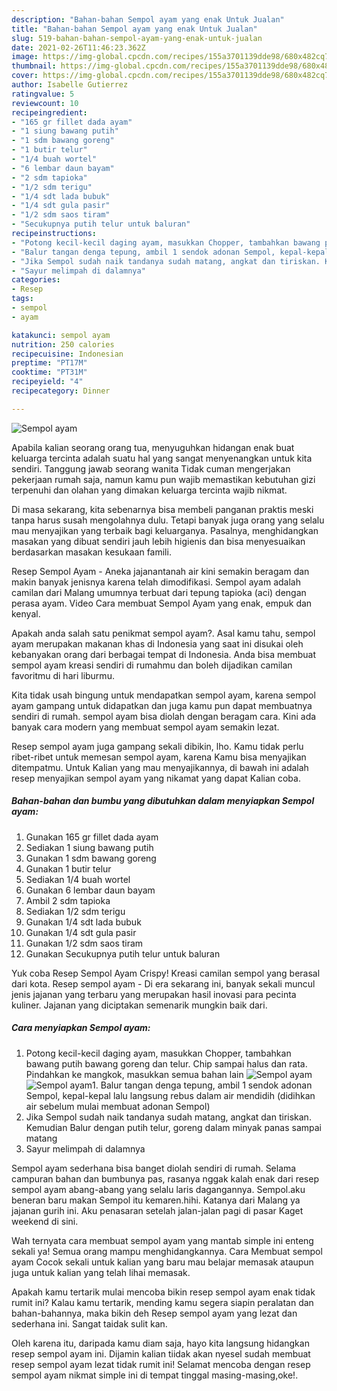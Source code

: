 ```yaml
---
description: "Bahan-bahan Sempol ayam yang enak Untuk Jualan"
title: "Bahan-bahan Sempol ayam yang enak Untuk Jualan"
slug: 519-bahan-bahan-sempol-ayam-yang-enak-untuk-jualan
date: 2021-02-26T11:46:23.362Z
image: https://img-global.cpcdn.com/recipes/155a3701139dde98/680x482cq70/sempol-ayam-foto-resep-utama.jpg
thumbnail: https://img-global.cpcdn.com/recipes/155a3701139dde98/680x482cq70/sempol-ayam-foto-resep-utama.jpg
cover: https://img-global.cpcdn.com/recipes/155a3701139dde98/680x482cq70/sempol-ayam-foto-resep-utama.jpg
author: Isabelle Gutierrez
ratingvalue: 5
reviewcount: 10
recipeingredient:
- "165 gr fillet dada ayam"
- "1 siung bawang putih"
- "1 sdm bawang goreng"
- "1 butir telur"
- "1/4 buah wortel"
- "6 lembar daun bayam"
- "2 sdm tapioka"
- "1/2 sdm terigu"
- "1/4 sdt lada bubuk"
- "1/4 sdt gula pasir"
- "1/2 sdm saos tiram"
- "Secukupnya putih telur untuk baluran"
recipeinstructions:
- "Potong kecil-kecil daging ayam, masukkan Chopper, tambahkan bawang putih bawang goreng dan telur. Chip sampai halus dan rata. Pindahkan ke mangkok, masukkan semua bahan lain"
- "Balur tangan denga tepung, ambil 1 sendok adonan Sempol, kepal-kepal lalu langsung rebus dalam air mendidih (didihkan air sebelum mulai membuat adonan Sempol)"
- "Jika Sempol sudah naik tandanya sudah matang, angkat dan tiriskan. Kemudian Balur dengan putih telur, goreng dalam minyak panas sampai matang"
- "Sayur melimpah di dalamnya"
categories:
- Resep
tags:
- sempol
- ayam

katakunci: sempol ayam 
nutrition: 250 calories
recipecuisine: Indonesian
preptime: "PT17M"
cooktime: "PT31M"
recipeyield: "4"
recipecategory: Dinner

---
```



![Sempol ayam](https://img-global.cpcdn.com/recipes/155a3701139dde98/680x482cq70/sempol-ayam-foto-resep-utama.jpg)

Apabila kalian seorang orang tua, menyuguhkan hidangan enak buat keluarga tercinta adalah suatu hal yang sangat menyenangkan untuk kita sendiri. Tanggung jawab seorang  wanita Tidak cuman mengerjakan pekerjaan rumah saja, namun kamu pun wajib memastikan kebutuhan gizi terpenuhi dan olahan yang dimakan keluarga tercinta wajib nikmat.

Di masa  sekarang, kita sebenarnya bisa membeli panganan praktis meski tanpa harus susah mengolahnya dulu. Tetapi banyak juga orang yang selalu mau menyajikan yang terbaik bagi keluarganya. Pasalnya, menghidangkan masakan yang dibuat sendiri jauh lebih higienis dan bisa menyesuaikan berdasarkan masakan kesukaan famili. 

Resep Sempol Ayam - Aneka jajanantanah air kini semakin beragam dan makin banyak jenisnya karena telah dimodifikasi. Sempol ayam adalah camilan dari Malang umumnya terbuat dari tepung tapioka (aci) dengan perasa ayam. Video Cara membuat Sempol Ayam yang enak, empuk dan kenyal.

Apakah anda salah satu penikmat sempol ayam?. Asal kamu tahu, sempol ayam merupakan makanan khas di Indonesia yang saat ini disukai oleh kebanyakan orang dari berbagai tempat di Indonesia. Anda bisa membuat sempol ayam kreasi sendiri di rumahmu dan boleh dijadikan camilan favoritmu di hari liburmu.

Kita tidak usah bingung untuk mendapatkan sempol ayam, karena sempol ayam gampang untuk didapatkan dan juga kamu pun dapat membuatnya sendiri di rumah. sempol ayam bisa diolah dengan beragam cara. Kini ada banyak cara modern yang membuat sempol ayam semakin lezat.

Resep sempol ayam juga gampang sekali dibikin, lho. Kamu tidak perlu ribet-ribet untuk memesan sempol ayam, karena Kamu bisa menyajikan ditempatmu. Untuk Kalian yang mau menyajikannya, di bawah ini adalah resep menyajikan sempol ayam yang nikamat yang dapat Kalian coba.

<!--inarticleads1-->

##### Bahan-bahan dan bumbu yang dibutuhkan dalam menyiapkan Sempol ayam:

1. Gunakan 165 gr fillet dada ayam
1. Sediakan 1 siung bawang putih
1. Gunakan 1 sdm bawang goreng
1. Gunakan 1 butir telur
1. Sediakan 1/4 buah wortel
1. Gunakan 6 lembar daun bayam
1. Ambil 2 sdm tapioka
1. Sediakan 1/2 sdm terigu
1. Gunakan 1/4 sdt lada bubuk
1. Gunakan 1/4 sdt gula pasir
1. Gunakan 1/2 sdm saos tiram
1. Gunakan Secukupnya putih telur untuk baluran


Yuk coba Resep Sempol Ayam Crispy! Kreasi camilan sempol yang berasal dari kota. Resep sempol ayam - Di era sekarang ini, banyak sekali muncul jenis jajanan yang terbaru yang merupakan hasil inovasi para pecinta kuliner. Jajanan yang diciptakan semenarik mungkin baik dari. 

<!--inarticleads2-->

##### Cara menyiapkan Sempol ayam:

1. Potong kecil-kecil daging ayam, masukkan Chopper, tambahkan bawang putih bawang goreng dan telur. Chip sampai halus dan rata. Pindahkan ke mangkok, masukkan semua bahan lain
<img src="https://img-global.cpcdn.com/steps/a3266ae881e58259/160x128cq70/sempol-ayam-langkah-memasak-1-foto.jpg" alt="Sempol ayam"><img src="https://img-global.cpcdn.com/steps/a26c320663f91509/160x128cq70/sempol-ayam-langkah-memasak-1-foto.jpg" alt="Sempol ayam">1. Balur tangan denga tepung, ambil 1 sendok adonan Sempol, kepal-kepal lalu langsung rebus dalam air mendidih (didihkan air sebelum mulai membuat adonan Sempol)
1. Jika Sempol sudah naik tandanya sudah matang, angkat dan tiriskan. Kemudian Balur dengan putih telur, goreng dalam minyak panas sampai matang
1. Sayur melimpah di dalamnya


Sempol ayam sederhana bisa banget diolah sendiri di rumah. Selama campuran bahan dan bumbunya pas, rasanya nggak kalah enak dari resep sempol ayam abang-abang yang selalu laris dagangannya. Sempol.aku beneran baru makan Sempol itu kemaren.hihi. Katanya dari Malang ya jajanan gurih ini. Aku penasaran setelah jalan-jalan pagi di pasar Kaget weekend di sini. 

Wah ternyata cara membuat sempol ayam yang mantab simple ini enteng sekali ya! Semua orang mampu menghidangkannya. Cara Membuat sempol ayam Cocok sekali untuk kalian yang baru mau belajar memasak ataupun juga untuk kalian yang telah lihai memasak.

Apakah kamu tertarik mulai mencoba bikin resep sempol ayam enak tidak rumit ini? Kalau kamu tertarik, mending kamu segera siapin peralatan dan bahan-bahannya, maka bikin deh Resep sempol ayam yang lezat dan sederhana ini. Sangat taidak sulit kan. 

Oleh karena itu, daripada kamu diam saja, hayo kita langsung hidangkan resep sempol ayam ini. Dijamin kalian tiidak akan nyesel sudah membuat resep sempol ayam lezat tidak rumit ini! Selamat mencoba dengan resep sempol ayam nikmat simple ini di tempat tinggal masing-masing,oke!.

